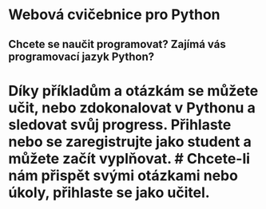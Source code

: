 # Webová cvičebnice pro Python
## Chcete se naučit programovat? Zajímá vás programovací jazyk Python?
# Díky příkladům a otázkám se můžete učit, nebo zdokonalovat v Pythonu a sledovat svůj progress. Přihlaste nebo se zaregistrujte jako student a můžete začít vyplňovat. # Chcete-li nám přispět svými otázkami nebo úkoly, přihlaste se jako učitel.
